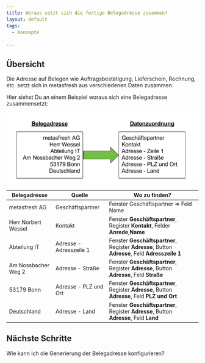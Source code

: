 ```yaml
---
title: Woraus setzt sich die fertige Belegadresse zusammen?
layout: default
tags:
  - Konzepte

---
```

## Übersicht

Die Adresse auf Belegen wie Auftragsbestätigung, Lieferschein, Rechnung, etc. setzt sich in metasfresh aus verschiedenen Daten zusammen.

Hier siehst Du an einem Beispiel woraus sich eine Belegadresse zusammensetzt:

![img](../images/de_belegadresse_versus_daten.png)


|  Belegadresse       | Quelle                   | Wo zu finden?                                                                                  |
| ------------------- | ------------------------ | ---------------------------------------------------------------------------------------------- |
| metasfresh AG       | Geschäftspartner         | Fenster Geschäftspartner => Feld Name                                                          |
| Herr Norbert Wessel | Kontakt                  | Fenster **Geschäftspartner**, Register **Kontakt**, Felder **Anrede**,**Name**                 |
| Abteilung IT        | Adresse  - Adresszeile 1 | Fenster **Geschäftspartner**, Register **Adresse**, Button **Adresse**, Feld **Adresszeile 1** |
| Am Nossbacher Weg 2 | Adresse - Straße         | Fenster **Geschäftspartner**, Register **Adresse**, Button **Adresse**, Feld **Straße**        |
| 53179 Bonn          | Adresse - PLZ und Ort    | Fenster **Geschäftspartner**, Register **Adresse**, Button **Adresse**, Feld **PLZ und Ort**   |
| Deutschland         | Adresse - Land           | Fenster **Geschäftspartner**, Register **Adresse**, Button **Adresse**, Feld **Land**          |

## Nächste Schritte

Wie kann ich die Generierung der Belegadresse konfigurieren?



